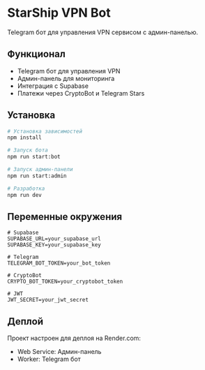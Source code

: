 # StarShip VPN Bot

Telegram бот для управления VPN сервисом с админ-панелью.

## Функционал

- Telegram бот для управления VPN
- Админ-панель для мониторинга
- Интеграция с Supabase
- Платежи через CryptoBot и Telegram Stars

## Установка

```bash
# Установка зависимостей
npm install

# Запуск бота
npm run start:bot

# Запуск админ-панели
npm run start:admin

# Разработка
npm run dev
```

## Переменные окружения

```env
# Supabase
SUPABASE_URL=your_supabase_url
SUPABASE_KEY=your_supabase_key

# Telegram
TELEGRAM_BOT_TOKEN=your_bot_token

# CryptoBot
CRYPTO_BOT_TOKEN=your_cryptobot_token

# JWT
JWT_SECRET=your_jwt_secret
```

## Деплой

Проект настроен для деплоя на Render.com:

- Web Service: Админ-панель
- Worker: Telegram бот 